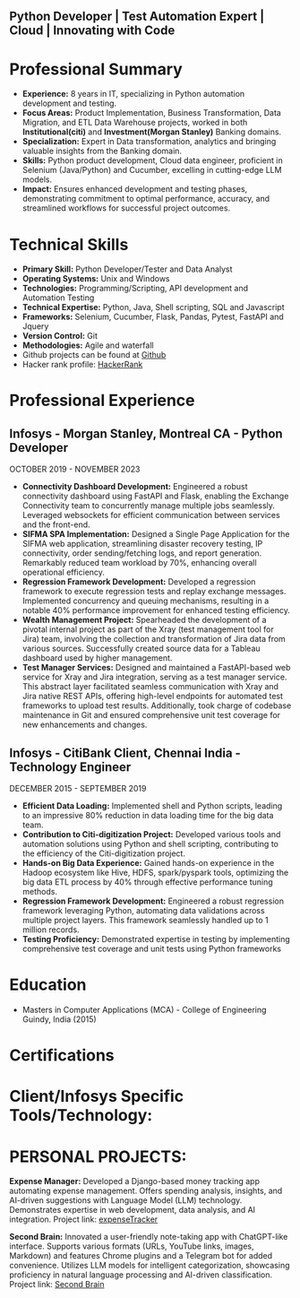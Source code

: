 ## Python Developer | Test Automation Expert | Cloud | Innovating with Code

# Professional Summary

- **Experience:** 8 years in IT, specializing in Python automation development and testing.
- **Focus Areas:** Product Implementation, Business Transformation, Data Migration, and ETL Data Warehouse projects, worked in both **Institutional(citi)** and **Investment(Morgan Stanley)** Banking domains.
- **Specialization:** Expert in Data transformation, analytics and bringing valuable insights from the Banking domain.
- **Skills:** Python product development, Cloud data engineer, proficient in Selenium (Java/Python) and Cucumber, excelling in cutting-edge LLM models.
- **Impact:** Ensures enhanced development and testing phases, demonstrating commitment to optimal performance, accuracy, and streamlined workflows for successful project outcomes.

# Technical Skills

- **Primary Skill:** Python Developer/Tester and Data Analyst
- **Operating Systems:** Unix and Windows
- **Technologies:** Programming/Scripting, API development and Automation Testing 
- **Technical Expertise:** Python, Java, Shell scripting, SQL and Javascript
- **Frameworks:** Selenium, Cucumber,  Flask, Pandas, Pytest, FastAPI and Jquery
- **Version Control:** Git
- **Methodologies:** Agile and waterfall
- Github projects can be found at [Github](https://github.com/manimaran990)
- Hacker rank profile: [HackerRank](https://www.hackerrank.com/m4n1g)

# Professional Experience

## Infosys - Morgan Stanley, Montreal CA - Python Developer
OCTOBER 2019 - NOVEMBER 2023
- **Connectivity Dashboard Development:** Engineered a robust connectivity dashboard using FastAPI and Flask, enabling the Exchange Connectivity team to concurrently manage multiple jobs seamlessly. Leveraged websockets for efficient communication between services and the front-end.
- **SIFMA SPA Implementation:** Designed a Single Page Application for the SIFMA web application, streamlining disaster recovery testing, IP connectivity, order sending/fetching logs, and report generation. Remarkably reduced team workload by 70%, enhancing overall operational efficiency.
- **Regression Framework Development:** Developed a regression framework to execute regression tests and replay exchange messages. Implemented concurrency and queuing mechanisms, resulting in a notable 40% performance improvement for enhanced testing efficiency.
- **Wealth Management Project:** Spearheaded the development of a pivotal internal project as part of the Xray (test management tool for Jira) team, involving the collection and transformation of Jira data from various sources. Successfully created source data for a Tableau dashboard used by higher management.
- **Test Manager Services:** Designed and maintained a FastAPI-based web service for Xray and Jira integration, serving as a test manager service. This abstract layer facilitated seamless communication with Xray and Jira native REST APIs, offering high-level endpoints for automated test frameworks to upload test results. Additionally, took charge of codebase maintenance in Git and ensured comprehensive unit test coverage for new enhancements and changes.

## Infosys - CitiBank Client, Chennai India - Technology Engineer
DECEMBER 2015 - SEPTEMBER  2019
- **Efficient Data Loading:** Implemented shell and Python scripts, leading to an impressive 80% reduction in data loading time for the big data team.
- **Contribution to Citi-digitization Project:** Developed various tools and automation solutions using Python and shell scripting, contributing to the efficiency of the Citi-digitization project.
- **Hands-on Big Data Experience:** Gained hands-on experience in the Hadoop ecosystem like Hive, HDFS, spark/pyspark tools, optimizing the big data ETL process by 40% through effective performance tuning methods.
- **Regression Framework Development:** Engineered a robust regression framework leveraging Python, automating data validations across multiple project layers. This framework seamlessly handled up to 1 million records.
- **Testing Proficiency:** Demonstrated expertise in testing by implementing comprehensive test coverage and unit tests using Python frameworks

# Education

- Masters in Computer Applications (MCA) - College of Engineering Guindy, India (2015)

# Certifications

<div data-iframe-width="150" data-iframe-height="270" data-share-badge-id="42212cde-2a66-49d1-bc36-db7ce86a8d71" data-share-badge-host="https://www.credly.com"></div><script type="text/javascript" async src="//cdn.credly.com/assets/utilities/embed.js"></script>
<div data-iframe-width="150" data-iframe-height="270" data-share-badge-id="fb5a8646-cd28-408f-ab43-a7d4272e4798" data-share-badge-host="https://www.credly.com"></div><script type="text/javascript" async src="//cdn.credly.com/assets/utilities/embed.js"></script>
<div data-iframe-width="150" data-iframe-height="270" data-share-badge-id="3aa31656-37d1-4466-ba3f-ae2334bdb450" data-share-badge-host="https://www.credly.com"></div><script type="text/javascript" async src="//cdn.credly.com/assets/utilities/embed.js"></script>
<div data-iframe-width="150" data-iframe-height="270" data-share-badge-id="852d2d50-5ab1-43e0-ae96-6fbe211cdfdc" data-share-badge-host="https://www.credly.com"></div><script type="text/javascript" async src="//cdn.credly.com/assets/utilities/embed.js"></script>
<div data-iframe-width="150" data-iframe-height="270" data-share-badge-id="1baa609f-b7b6-4cc1-a184-9ef182203540" data-share-badge-host="https://www.credly.com"></div><script type="text/javascript" async src="//cdn.credly.com/assets/utilities/embed.js"></script>
<div data-iframe-width="150" data-iframe-height="270" data-share-badge-id="c2b129c2-5ca8-4b6f-a4ed-d8c7911f1a8b" data-share-badge-host="https://www.credly.com"></div><script type="text/javascript" async src="//cdn.credly.com/assets/utilities/embed.js"></script>

# Client/Infosys Specific Tools/Technology:

# PERSONAL PROJECTS:
**Expense Manager:**
Developed a Django-based money tracking app automating expense management. Offers spending analysis, insights, and AI-driven suggestions with Language Model (LLM) technology. Demonstrates expertise in web development, data analysis, and AI integration.
Project link: [expenseTracker](https://github.com/manimaran990/expenseTracker)

**Second Brain:** 
Innovated a user-friendly note-taking app with ChatGPT-like interface.
Supports various formats (URLs, YouTube links, images, Markdown) and features Chrome plugins and a Telegram bot for added convenience.
Utilizes LLM models for intelligent categorization, showcasing proficiency in natural language processing and AI-driven classification.
Project link: [Second Brain](https://github.com/manimaran990/secondBrain)

